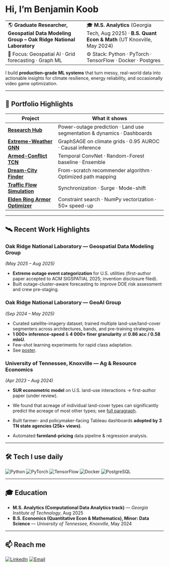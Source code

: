 # Hi, I’m Benjamin Koob

|  |  |
|--|--|
| 🌎  **Graduate Researcher, Geospatial Data Modeling Group – Oak Ridge National Laboratory** | 🎓 **M.S. Analytics** (Georgia Tech, Aug 2025) · **B.S. Quant Econ & Math** (UT Knoxville, May 2024) |
| 🔭  Focus: Geospatial AI · Grid forecasting · Graph ML | ⚙️  Stack: Python · PyTorch · TensorFlow · Docker · Postgres |

I build **production-grade ML systems** that turn messy, real-world data into actionable insights for climate resilience, energy reliability, and occasionally video game optimization.

---

## 🚀 Portfolio Highlights

| Project | What it shows |
|---------|---------------|
| **[Research Hub](https://github.com/KoobDS/research-hub)** | Power-outage prediction · Land use segmentation & dynamics · Dashboards |
| **[Extreme-Weather GNN](https://github.com/KoobDS/extreme-weather-gnn)** | GraphSAGE on climate grids · 0.95 AUROC · Causal inference |
| **[Armed-Conflict TCN](https://github.com/KoobDS/armed-conflict-tcn)** | Temporal ConvNet · Random-Forest baseline · Ensemble |
| **[Dream-City Finder](https://github.com/KoobDS/dream-city-finder)** | From-scratch recommender algorithm · Optimized path mapping |
| **[Traffic Flow Simulation](https://github.com/KoobDS/traffic-flow-simulation)** | Synchronization · Surge · Mode-shift |
| **[Elden Ring Armor Optimizer](https://github.com/KoobDS/elden-ring-armor-optimizer)** | Constraint search · NumPy vectorization · 50× speed-up |

---

## 🛰️ Recent Work Highlights

### Oak Ridge National Laboratory — **Geospatial Data Modeling Group**  
*(May 2025 – Aug 2025)*  
- **Extreme outage event categorization** for U.S. utilities (first-author paper accepted to ACM SIGSPATIAL 2025; invention disclosure filed).  
- Built outage-cluster–aware forecasting to improve DOE risk assessment and crew pre-staging.

### Oak Ridge National Laboratory — **GeoAI Group**  
*(Sep 2024 – May 2025)*  
- Curated satellite-imagery dataset; trained multiple land-use/land-cover segmenters across architectures, bands, and pre-training strategies.  
- **1 000× inference-speed** & **4 000× finer granularity** at **0.86 acc / 0.58 mIoU**.  
- Few-shot learning experiments for rapid class adaptation.  
- See [poster](https://github.com/KoobDS/research-portfolio/blob/main/Graduate/Land_Use_Classification/Poster.pdf).

### University of Tennessee, Knoxville — **Ag & Resource Economics**  
*(Apr 2023 – Aug 2024)*  
- **SUR econometric model** on U.S. land-use interactions → first-author paper (under review).  
- We found that acreage of individual land-cover types can significantly predict the acreage of most other types; see [full paragraph](https://github.com/KoobDS/research-hub?tab=readme-ov-file#led-research-on-us-land-use-dynamics-april-2023---august-2024).

- Built farmer- and policymaker-facing Tableau dashboards **adopted by 3 TN state agencies (25k+ views)**.
- Automated **farmland-pricing** data pipeline & regression analysis.

---

## 🛠  Tech I use daily

![Python](https://img.shields.io/badge/-Python-informational?logo=python&logoColor=white&color=3776AB)
![PyTorch](https://img.shields.io/badge/-PyTorch-informational?logo=pytorch&logoColor=white&color=EE4C2C)
![TensorFlow](https://img.shields.io/badge/-TensorFlow-informational?logo=tensorflow&logoColor=white&color=FF6F00)
![Docker](https://img.shields.io/badge/-Docker-informational?logo=docker&logoColor=white&color=2496ED)
![PostgreSQL](https://img.shields.io/badge/-PostgreSQL-informational?logo=postgresql&logoColor=white&color=4169E1)

---

## 🎓 Education

- **M.S. Analytics (Computational Data Analytics track)** — *Georgia Institute of Technology*, Aug 2025  
- **B.S. Economics (Quantitative Econ & Mathematics), Minor: Data Science** — *University of Tennessee, Knoxville*, May 2024  

---

## 📫 Reach me

[![LinkedIn](https://img.shields.io/badge/-LinkedIn-0077B5?logo=linkedin&logoColor=white)](https://www.linkedin.com/in/benjaminkoob/)
[![Email](https://img.shields.io/badge/-Email-informational?logo=gmail)](mailto:benjaminlkoob@gmail.com)
